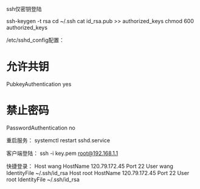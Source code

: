 ssh仅密钥登陆

ssh-keygen -t rsa
cd ~/.ssh
cat id_rsa.pub >> authorized_keys
chmod 600 authorized_keys

/etc/sshd_config配置：
# 允许共钥
PubkeyAuthentication yes
# 禁止密码
PasswordAuthentication no

重启服务：
systemctl restart sshd.service

客户端登陆：
ssh -i key.pem root@192.168.1.1

快捷登录：
Host wang
    HostName 120.79.172.45
    Port 22
    User wang
    IdentityFile ~/.ssh/id_rsa
Host root
    HostName 120.79.172.45
    Port 22
    User root
    IdentityFile ~/.ssh/id_rsa